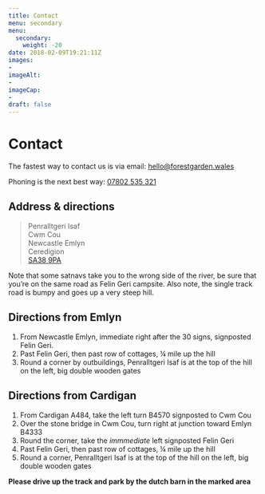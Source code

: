 ```yaml
---
title: Contact
menu: secondary
menu: 
  secondary:
    weight: -20
date: 2018-02-09T19:21:11Z
images: 
- 
imageAlt: 
- 
imageCap:
- 
draft: false
---
```


# Contact

The fastest way to contact us is via email: <hello@forestgarden.wales>

Phoning is the next best way: <a href="tel:+447802535321">07802 535 321</a>

## Address & directions

> Penralltgeri Isaf  
Cwm Cou  
Newcastle Emlyn  
Ceredigion  
[SA38 9PA](https://www.openstreetmap.org/search?query=52.0579%2C-4.4711#map=16/52.0579/-4.4711&layers=H)

Note that some satnavs take you to the wrong side of the river, be sure that you’re on the same road as Felin Geri campsite. Also note, the single track road is bumpy and goes up a very steep hill.

## Directions from Emlyn

1. From Newcastle Emlyn, immediate right after the 30 signs, signposted Felin Geri.
2. Past Felin Geri, then past row of cottages, ¼ mile up the hill 
3. Round a corner by outbuildings, Penralltgeri Isaf is at the top of the hill on the left, big double wooden gates

## Directions from Cardigan

1. From Cardigan A484, take the left turn B4570 signposted to Cwm Cou
2. Over the stone bridge in Cwm Cou, turn right at junction toward Emlyn B4333
3. Round the corner, take the *immmediate* left signposted Felin Geri
4. Past Felin Geri, then past row of cottages, ¼ mile up the hill 
5. Round a corner, Penralltgeri Isaf is at the top of the hill on the left, big double wooden gates

**Please drive up the track and park by the dutch barn in the marked area**
